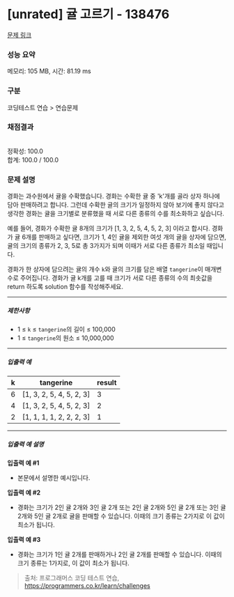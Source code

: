 # [unrated] 귤 고르기 - 138476 

[문제 링크](https://school.programmers.co.kr/learn/courses/30/lessons/138476) 

### 성능 요약

메모리: 105 MB, 시간: 81.19 ms

### 구분

코딩테스트 연습 > 연습문제

### 채점결과

<br/>정확성: 100.0<br/>합계: 100.0 / 100.0

### 문제 설명

<p>경화는 과수원에서 귤을 수확했습니다. 경화는 수확한 귤 중 'k'개를 골라 상자 하나에 담아 판매하려고 합니다. 그런데 수확한 귤의 크기가 일정하지 않아 보기에 좋지 않다고 생각한 경화는 귤을 크기별로 분류했을 때 서로 다른 종류의 수를 최소화하고 싶습니다.</p>

<p>예를 들어, 경화가 수확한 귤 8개의 크기가 [1, 3, 2, 5, 4, 5, 2, 3] 이라고 합시다. 경화가 귤 6개를 판매하고 싶다면, 크기가 1, 4인 귤을 제외한 여섯 개의 귤을 상자에 담으면, 귤의 크기의 종류가 2, 3, 5로 총 3가지가 되며 이때가 서로 다른 종류가 최소일 때입니다.</p>

<p>경화가 한 상자에 담으려는 귤의 개수 <code>k</code>와 귤의 크기를 담은 배열 <code>tangerine</code>이 매개변수로 주어집니다. 경화가 귤 k개를 고를 때 크기가 서로 다른 종류의 수의 최솟값을 return 하도록 solution 함수를 작성해주세요.</p>

<hr>

<h5>제한사항</h5>

<ul>
<li>1 ≤ <code>k</code> ≤ <code>tangerine</code>의 길이 ≤ 100,000</li>
<li>1 ≤ <code>tangerine</code>의 원소 ≤ 10,000,000</li>
</ul>

<hr>

<h5>입출력 예</h5>
<table class="table">
        <thead><tr>
<th>k</th>
<th>tangerine</th>
<th>result</th>
</tr>
</thead>
        <tbody><tr>
<td>6</td>
<td>[1, 3, 2, 5, 4, 5, 2, 3]</td>
<td>3</td>
</tr>
<tr>
<td>4</td>
<td>[1, 3, 2, 5, 4, 5, 2, 3]</td>
<td>2</td>
</tr>
<tr>
<td>2</td>
<td>[1, 1, 1, 1, 2, 2, 2, 3]</td>
<td>1</td>
</tr>
</tbody>
      </table>
<hr>

<h5>입출력 예 설명</h5>

<p><strong>입출력 예 #1</strong></p>

<ul>
<li>본문에서 설명한 예시입니다.</li>
</ul>

<p><strong>입출력 예 #2</strong></p>

<ul>
<li>경화는 크기가 2인 귤 2개와 3인 귤 2개 또는 2인 귤 2개와 5인 귤 2개 또는 3인 귤 2개와 5인 귤 2개로 귤을 판매할 수 있습니다. 이때의 크기 종류는 2가지로 이 값이 최소가 됩니다.</li>
</ul>

<p><strong>입출력 예 #3</strong></p>

<ul>
<li>경화는 크기가 1인 귤 2개를 판매하거나 2인 귤 2개를 판매할 수 있습니다. 이때의 크기 종류는 1가지로, 이 값이 최소가 됩니다.</li>
</ul>


> 출처: 프로그래머스 코딩 테스트 연습, https://programmers.co.kr/learn/challenges